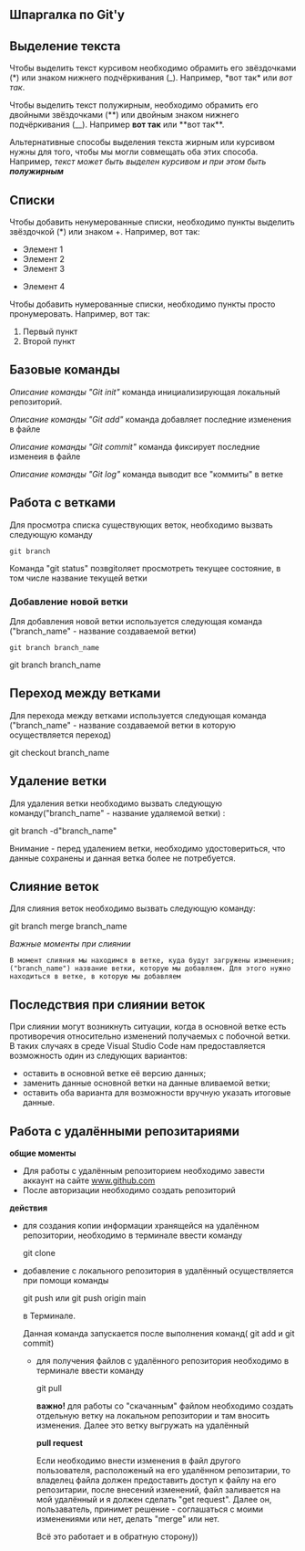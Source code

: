 ## Шпаргалка по Git'y

## Выделение текста

Чтобы выделить текст курсивом необходимо обрамить его звёздочками (*) или знаком нижнего подчёркивания (\_). Например, *вот так\* или _вот так_.

Чтобы выделить текст полужирным, необходимо обрамить его двойными звёздочками (**) или двойным знаком нижнего подчёркивания (\_\_). Например **вот так** или **вот так\*\*.

Альтернативные способы выделения текста жирным или курсивом нужны для того, чтобы мы могли совмещать оба этих способа. Например, _текст может быть выделен курсивом и при этом быть **полужирным**_

## Списки

Чтобы добавить ненумерованные списки, необходимо пункты выделить звёздочкой (\*) или знаком +.
Например, вот так:

- Элемент 1
- Элемент 2
- Элемент 3

* Элемент 4

Чтобы добавить нумерованные списки, необходимо пункты просто пронумеровать.
Например, вот так:

1. Первый пункт
2. Второй пункт

## Базовые команды

_Описание команды "Git init"_
команда инициализирующая локальный репозиторий.

_Описание команды "Git add"_
команда добавляет последние изменения в файле

_Описание команды "Git commit"_
команда фиксирует последние изменеия в файле

_Описание команды "Git log"_
команда выводит все "коммиты" в ветке

## Работа с ветками

Для просмотра списка существующих веток, необходимо вызвать следующую команду

    git branch

Команда "git status" позвgitоляет просмотреть текущее состояние, в том числе название текущей ветки

### Добавление новой ветки

Для добавления новой ветки используется следующая команда ("branch_name" - название создаваемой ветки)

    git branch branch_name

git branch branch_name

## Переход между ветками

Для перехода между ветками используется следующая команда ("branch_name" - название создаваемой ветки в которую осуществляется переход)

git checkout branch_name

## Удаление ветки

Для удаления ветки необходимо вызвать следующую команду("branch_name" - название удаляемой ветки) :

git branch -d"branch_name"

Внимание - перед удалением ветки, необходимо удостовериться, что данные сохранены и данная ветка более не потребуется.

## Слияние веток

Для слияния веток необходимо вызвать следующую команду:

git branch merge branch_name

_Важные моменты при слиянии_

    В момент слияния мы находимся в ветке, куда будут загружены изменения;
    ("branch_name") название ветки, которую мы добавляем. Для этого нужно находиться в ветке, в которую мы добавляем

## Последствия при слиянии веток

При слиянии могут возникнуть ситуации, когда в основной ветке есть противоречия относительно изменений получаемых с побочной ветки. В таких случаях в среде Visual Studio Code нам предоставляется возможность один из следующих вариантов:

- оставить в основной ветке её версию данных;
- заменить данные основной ветки на данные вливаемой ветки;
- оставить оба варианта для возможности вручную указать итоговые данные.

## Работа с удалёнными репозитариями

**общие моменты**

- Для работы с удалённым репозиторием необходимо завести аккаунт на сайте www.github.com
- После авторизации необходимо создать репозиторий

**действия**

- для создания копии информации хранящейся на удалённом репозитории, необходимо в терминале ввести команду

  git clone

- добавление с локального репозитория в удалённый осуществляется при помощи команды

  git push или git push origin main

  в Терминале.

  Данная команда запускается после выполнения команд( git add и git commit)

  - для получения файлов с удалённого репозитория необходимо в терминале ввести команду

    git pull

    **важно!**
    для работы со "скачанным" файлом необходимо создать отдельную ветку на локальном репозитории и там вносить изменения. Далее это ветку выгружать на удалённый

    **pull request**

    Если необходимо внести изменения в файл другого пользователя, расположеный на его удалённом репозитарии, то владелец файла должен предоставить доступ к файлу на его репозитарии, после внесений изменений, файл заливается на мой удалённый и я должен сделать "get request". Далее он, пользаватель, принимет решение - соглашаться с моими изменениями или нет, делать "merge" или нет.

    Всё это работает и в обратную сторону))
